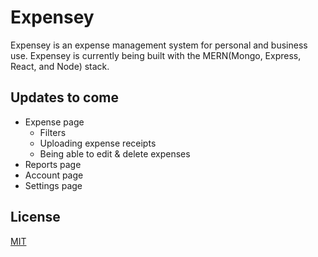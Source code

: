 # Expensey
Expensey is an expense management system for personal and business use. Expensey is currently being built with the MERN(Mongo, Express, React, and Node) stack.

## Updates to come
 * Expense page
   * Filters
   * Uploading expense receipts
   * Being able to edit & delete expenses
 * Reports page
 * Account page
 * Settings page
 
## License
[MIT](https://choosealicense.com/licenses/mit/)
